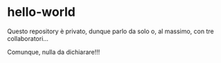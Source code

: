 # hello-world

Questo repository è privato, dunque parlo da solo o, al massimo, con tre collaboratori...

Comunque, nulla da dichiarare!!!
